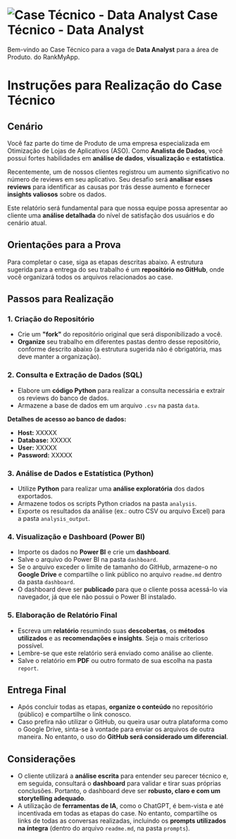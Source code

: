 # ![Case Técnico - Data Analyst](https://avatars.githubusercontent.com/u/29469636?s=100&v=4) Case Técnico - Data Analyst

Bem-vindo ao Case Técnico para a vaga de **Data Analyst** para a área de Produto. do RankMyApp.


# Instruções para Realização do Case Técnico

## Cenário
Você faz parte do time de Produto de uma empresa especializada em Otimização de Lojas de Aplicativos (ASO). Como **Analista de Dados**, você possui fortes habilidades em **análise de dados**, **visualização** e **estatística**.

Recentemente, um de nossos clientes registrou um aumento significativo no número de reviews em seu aplicativo. Seu desafio será **analisar esses reviews** para identificar as causas por trás desse aumento e fornecer **insights valiosos** sobre os dados.

Este relatório será fundamental para que nossa equipe possa apresentar ao cliente uma **análise detalhada** do nível de satisfação dos usuários e do cenário atual.

## Orientações para a Prova
Para completar o case, siga as etapas descritas abaixo. A estrutura sugerida para a entrega do seu trabalho é um **repositório no GitHub**, onde você organizará todos os arquivos relacionados ao case.

## Passos para Realização

### 1. Criação do Repositório
- Crie um **"fork"** do repositório original que será disponibilizado a você.
- **Organize** seu trabalho em diferentes pastas dentro desse repositório, conforme descrito abaixo (a estrutura sugerida não é obrigatória, mas deve manter a organização).

### 2. Consulta e Extração de Dados (SQL)
- Elabore um **código Python** para realizar a consulta necessária e extrair os reviews do banco de dados.
- Armazene a base de dados em um arquivo `.csv` na pasta `data`.

**Detalhes de acesso ao banco de dados:**

- **Host:** XXXXX  
- **Database:** XXXXX  
- **User:** XXXXX  
- **Password:** XXXXX  

### 3. Análise de Dados e Estatística (Python)
- Utilize **Python** para realizar uma **análise exploratória** dos dados exportados.
- Armazene todos os scripts Python criados na pasta `analysis`.
- Exporte os resultados da análise (ex.: outro CSV ou arquivo Excel) para a pasta `analysis_output`.

### 4. Visualização e Dashboard (Power BI)
- Importe os dados no **Power BI** e crie um **dashboard**.
- Salve o arquivo do Power BI na pasta `dashboard`.
- Se o arquivo exceder o limite de tamanho do GitHub, armazene-o no **Google Drive** e compartilhe o link público no arquivo `readme.md` dentro da pasta `dashboard`.
- O dashboard deve ser **publicado** para que o cliente possa acessá-lo via navegador, já que ele não possui o Power BI instalado.

### 5. Elaboração de Relatório Final
- Escreva um **relatório** resumindo suas **descobertas**, os **métodos utilizados** e as **recomendações e insights**. Seja o mais criterioso possível.
- Lembre-se que este relatório será enviado como análise ao cliente.
- Salve o relatório em **PDF** ou outro formato de sua escolha na pasta `report`.

## Entrega Final
- Após concluir todas as etapas, **organize o conteúdo** no repositório (público) e compartilhe o link conosco.
- Caso prefira não utilizar o GitHub, ou queira usar outra plataforma como o Google Drive, sinta-se à vontade para enviar os arquivos de outra maneira. No entanto, o uso do **GitHub será considerado um diferencial**.

## Considerações
- O cliente utilizará a **análise escrita** para entender seu parecer técnico e, em seguida, consultará o **dashboard** para validar e tirar suas próprias conclusões. Portanto, o dashboard deve ser **robusto, claro e com um storytelling adequado**.
- A utilização de **ferramentas de IA**, como o ChatGPT, é bem-vista e até incentivada em todas as etapas do case. No entanto, compartilhe os links de todas as conversas realizadas, incluindo os **prompts utilizados na íntegra** (dentro do arquivo `readme.md`, na pasta `prompts`).
